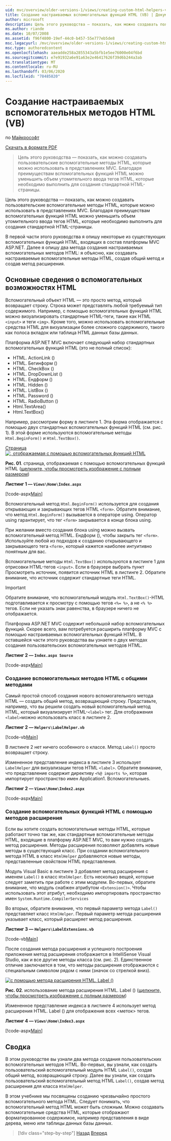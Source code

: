 ```yaml
---
uid: mvc/overview/older-versions-1/views/creating-custom-html-helpers-vb
title: Создание настраиваемых вспомогательных функций HTML (VB) | Документация Майкрософт
author: microsoft
description: Цель этого руководства — показать, как можно создавать пользовательские вспомогательные методы HTML, которые можно использовать в представлениях MVC. Используя преимущества вспомогательного метода HTML...
ms.author: riande
ms.date: 10/07/2008
ms.assetid: f96f4800-19ef-44c0-b457-55e777eb5de8
msc.legacyurl: /mvc/overview/older-versions-1/views/creating-custom-html-helpers-vb
msc.type: authoredcontent
ms.openlocfilehash: aaeadde258a2855343a5bfb1e5ee76000e04f6bd
ms.sourcegitcommit: e7e91932a6e91a63e2e46417626f39d6b244a3ab
ms.translationtype: MT
ms.contentlocale: ru-RU
ms.lasthandoff: 03/06/2020
ms.locfileid: "78485820"
---
```

# <a name="creating-custom-html-helpers-vb"></a>Создание настраиваемых вспомогательных методов HTML (VB)

по [Майкрософт](https://github.com/microsoft)

[Скачать в формате PDF](https://download.microsoft.com/download/1/1/f/11f721aa-d749-4ed7-bb89-a681b68894e6/ASPNET_MVC_Tutorial_9_VB.pdf)

> Цель этого руководства — показать, как можно создавать пользовательские вспомогательные методы HTML, которые можно использовать в представлениях MVC. Благодаря преимуществам вспомогательных функций HTML можно уменьшить объем утомительного ввода тегов HTML, которые необходимо выполнить для создания стандартной HTML-страницы.

Цель этого руководства — показать, как можно создавать пользовательские вспомогательные методы HTML, которые можно использовать в представлениях MVC. Благодаря преимуществам вспомогательных функций HTML можно уменьшить объем утомительного ввода тегов HTML, которые необходимо выполнить для создания стандартной HTML-страницы.

В первой части этого руководства я опишу некоторые из существующих вспомогательных функций HTML, входящих в состав платформы MVC ASP.NET. Далее я опишу два метода создания настраиваемых вспомогательных методов HTML: я объясню, как создавать настраиваемые вспомогательные методы HTML, создав общий метод и создав метод расширения.

## <a name="understanding-html-helpers"></a>Основные сведения о вспомогательных возможностях HTML

Вспомогательный объект HTML — это просто метод, который возвращает строку. Строка может представлять любой требуемый тип содержимого. Например, с помощью вспомогательных функций HTML можно визуализировать стандартные HTML-теги, такие как HTML `<input>` и теги `<img>`. Кроме того, можно использовать вспомогательные средства HTML для визуализации более сложного содержимого, такого как полоса вкладок или таблица HTML данных базы данных.

Платформа ASP.NET MVC включает следующий набор стандартных вспомогательных функций HTML (это не полный список):

- HTML. ActionLink ()
- HTML. Бегинформ ()
- HTML. CheckBox ()
- HTML. DropDownList ()
- HTML. Ендформ ()
- HTML. Hidden ()
- HTML. ListBox ()
- HTML. Password ()
- HTML. RadioButton ()
- Html.TextArea()
- Html.TextBox()

Например, рассмотрим форму в листинге 1. Эта форма отображается с помощью двух стандартных вспомогательных функций HTML (см. рис. 1). В этой форме используются вспомогательные методы `Html.BeginForm()` и `Html.TextBox()`.

[Страница ![, отображаемая с помощью вспомогательных функций HTML](creating-custom-html-helpers-vb/_static/image2.png)](creating-custom-html-helpers-vb/_static/image1.png)

**Рис. 01**. страница, отображаемая с помощью вспомогательных функций HTML ([щелкните, чтобы просмотреть изображение с полным размером](creating-custom-html-helpers-vb/_static/image3.png))

**Листинг 1 — `Views\Home\Index.aspx`**

[!code-aspx[Main](creating-custom-html-helpers-vb/samples/sample1.aspx)]

Вспомогательный метод `Html.BeginForm()` используется для создания открывающих и закрывающих тегов HTML `<form>`. Обратите внимание, что метод `Html.BeginForm()` вызывается в операторе using. Оператор using гарантирует, что тег `<form>` закрывается в конце блока using.

При желании вместо создания блока using можно вызвать вспомогательный метод HTML. Ендформ (), чтобы закрыть тег `<form>`. Используйте любой из подходов к созданию открывающего и закрывающего тега `<form>`, который кажется наиболее интуитивно понятным для вас.

Вспомогательные методы `Html.TextBox()` используются в листинге 1 для отрисовки HTML-тегов `<input>`. Если в браузере выбрать пункт Просмотреть источник, появится источник HTML в листинге 2. Обратите внимание, что источник содержит стандартные теги HTML.

> [!IMPORTANT]
> Обратите внимание, что вспомогательный модуль `Html.TextBox()`-HTML подготавливается к просмотру с помощью тегов `<%= %>`, а не `<% %>` тегов. Если не указать знак равенства, в браузере ничего не отображается.

Платформа ASP.NET MVC содержит небольшой набор вспомогательных функций. Скорее всего, вам потребуется расширить платформу MVC с помощью настраиваемых вспомогательных функций HTML. В оставшейся части этого руководства вы узнаете о двух методах создания пользовательских вспомогательных методов HTML.

**Листинг 2 — `Index.aspx Source`**

[!code-aspx[Main](creating-custom-html-helpers-vb/samples/sample2.aspx)]

### <a name="creating-html-helpers-with-shared-methods"></a>Создание вспомогательных методов HTML с общими методами

Самый простой способ создания нового вспомогательного метода HTML — создать общий метод, возвращающий строку. Представьте, например, что вы решили создать новый вспомогательный метод HTML, который визуализирует HTML-`<label>` тег. Для отображения `<label>`можно использовать класс в листинге 2.

**Листинг 2 — `Helpers\LabelHelper.vb`**

[!code-vb[Main](creating-custom-html-helpers-vb/samples/sample3.vb)]

В листинге 2 нет ничего особенного о классе. Метод `Label()` просто возвращает строку.

Измененное представление индекса в листинге 3 использует `LabelHelper` для визуализации тегов HTML `<label>`. Обратите внимание, что представление содержит директиву `<%@ imports %>`, которая импортирует пространство имен Application1. Вспомогательныеs.

**Листинг 2 — `Views\Home\Index2.aspx`**

[!code-aspx[Main](creating-custom-html-helpers-vb/samples/sample4.aspx)]

### <a name="creating-html-helpers-with-extension-methods"></a>Создание вспомогательных функций HTML с помощью методов расширения

Если вы хотите создать вспомогательные методы HTML, которые работают точно так же, как стандартные вспомогательные методы HTML, входящие в платформу ASP.NET MVC, то вам нужно создать метод расширения. Методы расширения позволяют добавлять новые методы в существующий класс. При создании вспомогательного метода HTML в класс `HtmlHelper` добавляются новые методы, представленные свойством HTML представления.

Модуль Visual Basic в листинге 3 добавляет метод расширения с именем `Label()` в класс `HtmlHelper`. Есть несколько вещей, которые следует заметить при работе с этим модулем. Во-первых, обратите внимание, что модуль снабжен атрибутом `<Extension()>`. Чтобы использовать этот атрибут, необходимо импортировать пространство имен `System.Runtime.CompilerServices`

Во вторых, обратите внимание, что первый параметр метода `Label()` представляет класс `HtmlHelper`. Первый параметр метода расширения указывает класс, который расширяет метод расширения.

**Листинг 3 — `Helpers\LabelExtensions.vb`**

[!code-vb[Main](creating-custom-html-helpers-vb/samples/sample5.vb)]

После создания метода расширения и успешного построения приложения метод расширения отображается в IntelliSense Visual Studio, как и все другие методы класса (см. рис. 2). Единственное отличие заключается в том, что методы расширения отображаются с специальным символом рядом с ними (значок со стрелкой вниз).

[![с помощью метода расширения HTML. Label ()](creating-custom-html-helpers-vb/_static/image5.png)](creating-custom-html-helpers-vb/_static/image4.png)

**Рис. 02**. использование метода расширения HTML. Label () ([щелкните, чтобы просмотреть изображение с полным размером](creating-custom-html-helpers-vb/_static/image6.png))

Измененное представление индекса в листинге 4 использует метод расширения HTML. Label () для отображения всех &lt;меток&gt; тегов.

**Листинг 4 — `Views\Home\Index3.aspx`**

[!code-aspx[Main](creating-custom-html-helpers-vb/samples/sample6.aspx)]

## <a name="summary"></a>Сводка

В этом руководстве вы узнали два метода создания пользовательских вспомогательных методов HTML. Во-первых, вы узнали, как создать пользовательский вспомогательный модуль HTML `Label()`, создав общий метод, возвращающий строку. Далее вы узнали, как создать пользовательский вспомогательный метод HTML `Label()`, создав метод расширения для класса `HtmlHelper`.

В этом учебнике мы посвящены созданию чрезвычайно простого вспомогательного метода HTML. Следует понимать, что вспомогательный метод HTML может быть сложным. Можно создавать вспомогательные средства HTML, которые отображают форматированное содержимое, например представления в виде дерева, меню или таблицы данных базы данных.

> [!div class="step-by-step"]
> [Назад](asp-net-mvc-views-overview-vb.md)
> [Вперед](using-the-tagbuilder-class-to-build-html-helpers-vb.md)
